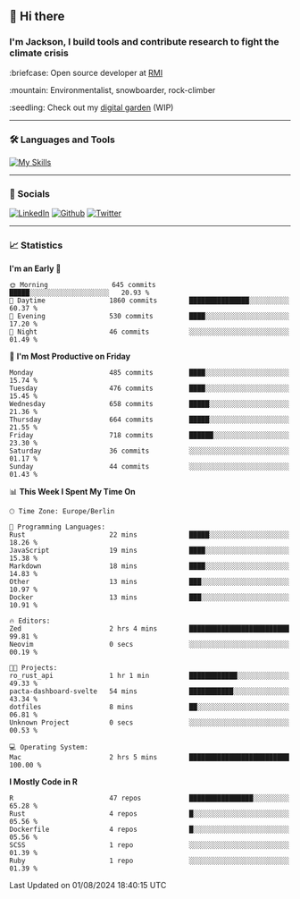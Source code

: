 ## :wave: Hi there
### I'm Jackson, I build tools and contribute research to fight the climate crisis
<p> :briefcase: Open source developer at <a href="https://rmi.org/" alt="RMI">RMI</a></p>
<p> :mountain: Environmentalist, snowboarder, rock-climber</p>
<p> :seedling: Check out my <a href="https://jdhoffa.github.io/" alt="digital garden">digital garden</a> (WIP) </p>

---

### :hammer_and_wrench: Languages and Tools

[![My Skills](https://skillicons.dev/icons?i=r,python,rust,js,html,css,postgresql,neovim,azure,docker,git&perline=6&theme=dark)](https://skillicons.dev)

---

### :iphone: Socials

[![LinkedIn](https://skillicons.dev/icons?i=linkedin&theme=dark)](https://www.linkedin.com/in/jackson-hoffart/) 
[![Github](https://skillicons.dev/icons?i=github&theme=dark)](https://github.com/jdhoffa) 
[![Twitter](https://skillicons.dev/icons?i=twitter&theme=dark)](https://twitter.com/jdhoffart) 

---

### :chart_with_upwards_trend: Statistics

 
<!--START_SECTION:waka-->
**I'm an Early 🐤** 

```text
🌞 Morning                645 commits         █████░░░░░░░░░░░░░░░░░░░░   20.93 % 
🌆 Daytime                1860 commits        ███████████████░░░░░░░░░░   60.37 % 
🌃 Evening                530 commits         ████░░░░░░░░░░░░░░░░░░░░░   17.20 % 
🌙 Night                  46 commits          ░░░░░░░░░░░░░░░░░░░░░░░░░   01.49 % 
```
📅 **I'm Most Productive on Friday** 

```text
Monday                   485 commits         ████░░░░░░░░░░░░░░░░░░░░░   15.74 % 
Tuesday                  476 commits         ████░░░░░░░░░░░░░░░░░░░░░   15.45 % 
Wednesday                658 commits         █████░░░░░░░░░░░░░░░░░░░░   21.36 % 
Thursday                 664 commits         █████░░░░░░░░░░░░░░░░░░░░   21.55 % 
Friday                   718 commits         ██████░░░░░░░░░░░░░░░░░░░   23.30 % 
Saturday                 36 commits          ░░░░░░░░░░░░░░░░░░░░░░░░░   01.17 % 
Sunday                   44 commits          ░░░░░░░░░░░░░░░░░░░░░░░░░   01.43 % 
```


📊 **This Week I Spent My Time On** 

```text
🕑︎ Time Zone: Europe/Berlin

💬 Programming Languages: 
Rust                     22 mins             █████░░░░░░░░░░░░░░░░░░░░   18.26 % 
JavaScript               19 mins             ████░░░░░░░░░░░░░░░░░░░░░   15.38 % 
Markdown                 18 mins             ████░░░░░░░░░░░░░░░░░░░░░   14.83 % 
Other                    13 mins             ███░░░░░░░░░░░░░░░░░░░░░░   10.97 % 
Docker                   13 mins             ███░░░░░░░░░░░░░░░░░░░░░░   10.91 % 

🔥 Editors: 
Zed                      2 hrs 4 mins        █████████████████████████   99.81 % 
Neovim                   0 secs              ░░░░░░░░░░░░░░░░░░░░░░░░░   00.19 % 

🐱‍💻 Projects: 
ro_rust_api              1 hr 1 min          ████████████░░░░░░░░░░░░░   49.33 % 
pacta-dashboard-svelte   54 mins             ███████████░░░░░░░░░░░░░░   43.34 % 
dotfiles                 8 mins              ██░░░░░░░░░░░░░░░░░░░░░░░   06.81 % 
Unknown Project          0 secs              ░░░░░░░░░░░░░░░░░░░░░░░░░   00.53 % 

💻 Operating System: 
Mac                      2 hrs 5 mins        █████████████████████████   100.00 % 
```

**I Mostly Code in R** 

```text
R                        47 repos            ████████████████░░░░░░░░░   65.28 % 
Rust                     4 repos             █░░░░░░░░░░░░░░░░░░░░░░░░   05.56 % 
Dockerfile               4 repos             █░░░░░░░░░░░░░░░░░░░░░░░░   05.56 % 
SCSS                     1 repo              ░░░░░░░░░░░░░░░░░░░░░░░░░   01.39 % 
Ruby                     1 repo              ░░░░░░░░░░░░░░░░░░░░░░░░░   01.39 % 
```




 Last Updated on 01/08/2024 18:40:15 UTC
<!--END_SECTION:waka-->
